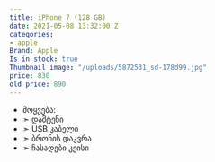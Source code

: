 ```yaml
---
title: iPhone 7 (128 GB)
date: 2021-05-08 13:32:00 Z
categories:
- apple
Brand: Apple
Is in stock: true
Thumbnail image: "/uploads/5872531_sd-178d99.jpg"
price: 830
old price: 890
---
```


* მოყვება: 
* ➣ დამტენი
* ➣ USB კაბელი
* ➣ ბრონის დაკვრა
* ➣ ჩასადები კეისი